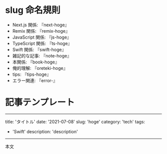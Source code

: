 # slug 命名規則

- Next.js 関係: 『next-hoge』
- Remix 関係: 『remix-hoge』
- JavaScript 関係: 『js-hoge』
- TypeScript 関係: 『ts-hoge』
- Swift 関係: 『swift-hoge』
- 雑記的な記事: 『note-hoge』
- 本関係: 『book-hoge』
- 俺的理解: 『oreteki-hoge』
- tips: 『tips-hoge』
- エラー関連: 『error-』

# 記事テンプレート
---
title: 'タイトル'
date: '2021-07-08'
slug: 'hoge'
category: 'tech'
tags:
  - 'Swift'
description: 'description'
---

本文